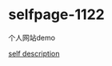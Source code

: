 # selfpage-1122
个人网站demo

<a href="C:\Users\孙文烨\Desktop\self description.html">self description</a>
